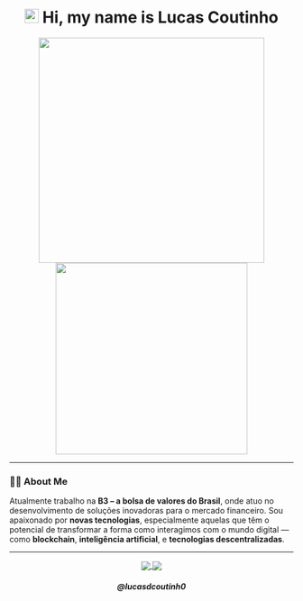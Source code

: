 <h1 align="center">
  <img src="https://media.giphy.com/media/hvRJCLFzcasrR4ia7z/giphy.gif" width="25px">
  Hi, my name is Lucas Coutinho
</h1>

<p align="center">
  <a href="https://github.com/lucasdcoutinh0">
    <img width="400px" src="https://github-readme-stats.vercel.app/api?username=lucasdcoutinh0&show_icons=true&include_all_commits=true&count_private=true&theme=tokyonight" />
  </a>
  <a href="https://github.com/lucasdcoutinh0">
    <img width="340px" src="https://github-readme-stats.vercel.app/api/top-langs/?username=lucasdcoutinh0&layout=compact&theme=tokyonight" />
  </a>
</p>

---

### 👨‍💼 About Me

Atualmente trabalho na **B3 – a bolsa de valores do Brasil**, onde atuo no desenvolvimento de soluções inovadoras para o mercado financeiro. Sou apaixonado por **novas tecnologias**, especialmente aquelas que têm o potencial de transformar a forma como interagimos com o mundo digital — como **blockchain**, **inteligência artificial**, e **tecnologias descentralizadas**.

---

<p align="center">
  <a href="https://instagram.com/olucasdcoutinho/">
    <img
      align="center"
      src="https://img.shields.io/badge/Instagram-1C1C1C?style=for-the-badge&logo=instagram&logoColor=00FFFF"
    />
  </a>
  <a href="https://www.linkedin.com/in/lucasdcoutinho/">
    <img
      align="center"
      src="https://img.shields.io/badge/LinkedIn-1C1C1C?style=for-the-badge&logo=linkedin&logoColor=00FFFF"
    />
  </a>
</p>

<h5 align="center">@lucasdcoutinh0</h5>

